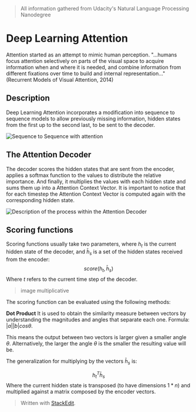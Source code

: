 > All information gathered from Udacity's Natural Language Processing Nanodegree

# Deep Learning Attention

Attention started as an attempt to mimic human perception. "...humans focus attention selectively on parts of the visual space to acquire information when and where it is needed, and combine information from different fixations over time to build and internal representation..." (Recurrent Models of Visual Attention, 2014)

## Description

Deep Learning Attention incorporates a modification into sequence to sequence models to allow previously missing information, hidden states from the first up to the second last, to be sent to the decoder.

![Sequence to Sequence with attention](https://raw.githubusercontent.com/euphonie/study-notes/master/Computer%20Science/Theory/Natural%20Language%20Processing/Deep%20Learning%20Attention/s2sattention.png)

## The Attention Decoder

The decoder scores the hidden states that are sent from the encoder, applies a softmax function to the values to distribute the relative importance. And finally, it multiplies the values with each hidden state and sums them up into a Attention Context Vector. 
It is important to notice that for each timestep the Attention Context Vector is computed again with the corresponding hidden state.

![Description of the process within the Attention Decoder](https://raw.githubusercontent.com/euphonie/study-notes/master/Computer%20Science/Theory/Natural%20Language%20Processing/Deep%20Learning%20Attention/contextvector.png)


## Scoring functions

Scoring functions usually take two parameters, where $h_t$ is the current hidden state of the decoder, and $\bar{h}_s$ is a set of the hidden states received from the encoder: 
$$
score(h_t, \bar{h}_s)
$$
Where $t$ refers to the current time step of the decoder.

> image multiplicative

The scoring function can be evaluated using the following methods: 

**Dot Product**
 It is used to obtain the similarity measure between vectors by understanding the magnitudes and angles that separate each one. Formula: $|a||b|cos\theta$.

This means the output between two vectors is larger given a smaller angle $\theta$. Alternatively, the larger the angle $\theta$ is the smaller the resulting value will be.

The generalization for multiplying by the vectors $\bar{h}_s$  is: 

$$
h_t^T\bar{h}_s
$$
Where the current hidden state is transposed (to have dimensions $1 *n$) and multiplied against a matrix composed by the encoder vectors.

> Written with [StackEdit](https://stackedit.io/).
<!--stackedit_data:
eyJoaXN0b3J5IjpbNzAxMTc1MDgzLC0xMDU0MDE2Mzk2LC0xOT
k4NzkyMTgzLDEwNTc3Njg0NCwtMTc0MjgzOTA4MCwtMTA3NTY0
MDMyMSw3NDg1MjAxOTVdfQ==
-->